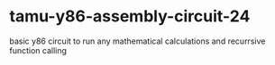 # tamu-y86-assembly-circuit-24
basic y86 circuit to run any mathematical calculations and recurrsive function calling
